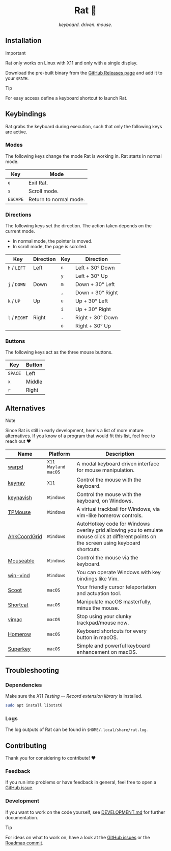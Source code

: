 <p align="center">
  <h1 align="center">Rat 🐀</h1>
</p>

<p align="center">
  <em>keyboard. driven. mouse.</em>
</p>

## Installation

> [!IMPORTANT]
> Rat only works on Linux with X11 and only with a single display.

Download the pre-built binary from the [GitHub Releases page](https://github.com/david-haerer/rat/releases) and add it to your `$PATH`.

> [!TIP]
> For easy access define a keyboard shortcut to launch Rat.

## Keybindings

Rat grabs the keyboard during execution, such that only the following keys are active.

### Modes

The following keys change the mode Rat is working in.
Rat starts in normal mode.

Key | Mode
----|---------
`q` | Exit Rat.
`s` | Scroll mode.
`ESCAPE` | Return to normal mode.

### Directions

The following keys set the direction.
The action taken depends on the current mode.

* In normal mode, the pointer is moved.
* In scroll mode, the page is scrolled.

| Key           | Direction | Key | Direction        |
|---------------|-----------|-----|------------------|
| `h` / `LEFT`  | Left      | `n` | Left + 30° Down  |
|               |           | `y` | Left + 30° Up    |
| `j` / `DOWN`  | Down      | `m` | Down + 30° Left  |
|               |           | `,` | Down + 30° Right |
| `k` / `UP`    | Up        | `u` | Up + 30° Left    |
|               |           | `i` | Up + 30° Right   |
| `l` / `RIGHT` | Right     | `.` | Right + 30° Down |
|               |           | `o` | Right + 30° Up   |

### Buttons

The following keys act as the three mouse buttons.

Key | Button
----|---------
`SPACE` | Left
`x` | Middle
`r` | Right

## Alternatives

> [!NOTE]
> Since Rat is still in early development, here's a list of more mature alternatives.
> If you know of a program that would fit this list, feel free to reach out ❤️

Name | Platform | Description
----|----|-------
[warpd](https://github.com/rvaiya/warpd) | `X11` `Wayland` `macOS` | A modal keyboard driven interface for mouse manipulation.
[keynav](https://github.com/jordansissel/keynav) | `X11` | Control the mouse with the keyboard.
[keynavish](https://github.com/lesderid/keynavish) | `Windows` | Control the mouse with the keyboard, on Windows.
[TPMouse](https://github.com/EsportToys/TPMouse) | `Windows` | A virtual trackball for Windows, via vim-like homerow controls. 
[AhkCoordGrid](https://github.com/GavinPen/AhkCoordGrid) | `Windows` | AutoHotkey code for Windows overlay grid allowing you to emulate mouse click at different points on the screen using keyboard shortcuts.
[Mouseable](https://github.com/wirekang/mouseable) | `Windows` | Control the mouse via the keyboard.
[win-vind](https://github.com/pit-ray/win-vind) | `Windows` | You can operate Windows with key bindings like Vim.
[Scoot](https://github.com/mjrusso/scoot) | `macOS` | Your friendly cursor teleportation and actuation tool.
[Shortcat](https://shortcat.app/) | `macOS` | Manipulate macOS masterfully, minus the mouse.
[vimac](https://vimacapp.com/) | `macOS` | Stop using your clunky trackpad/mouse now.
[Homerow](https://www.homerow.app/) | `macOS` | Keyboard shortcuts for every button in macOS.
[Superkey](https://superkey.app/) | `macOS` | Simple and powerful keyboard enhancement on macOS.

## Troubleshooting

### Dependencies

Make sure the *X11 Testing -- Record extension library* is installed.

```sh
sudo apt install libxtst6 
```

### Logs

The log outputs of Rat can be found in `$HOME/.local/share/rat.log`.

## Contributing

Thank you for considering to contribute! ❤️

### Feedback

If you run into problems or have feedback in general, feel free to open a [GitHub issue](https://github.com/david-haerer/rat/issues).

### Development

If you want to work on the code yourself, see [DEVELOPMENT.md](./DEVELOPMENT.md) for further documentation.

> [!TIP]
> For ideas on what to work on, have a look at the [GitHub issues](https://github.com/david-haerer/rat/issues)
> or the [Roadmap commit](https://github.com/david-haerer/rat/commit/main).
